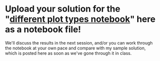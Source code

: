 

# Upload your solution for the "[different plot types notebook](https://github.com/birkenkrahe/dsc101/blob/main/tests/problems/different_plots_problems_1.ipynb)" here as a notebook file!

We'll discuss the results in the next session, and/or you can work
through the notebook at your own pace and compare with my sample
solution, which is posted here as soon as we've gone through it in
class.

